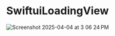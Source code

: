 # SwiftuiLoadingView

![Screenshot 2025-04-04 at 3 06 24 PM](https://github.com/user-attachments/assets/c2627f49-a1a5-445e-a883-b2574b44bb14)
